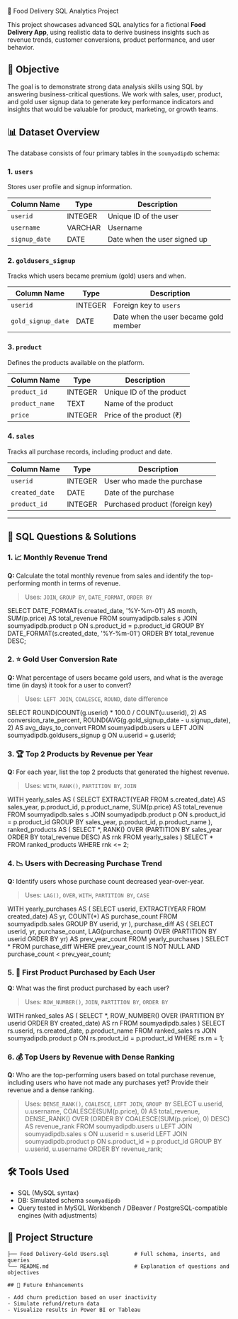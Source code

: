 🍔 Food Delivery SQL Analytics Project

This project showcases advanced SQL analytics for a fictional **Food Delivery App**, using realistic data to derive business insights such as revenue trends, customer conversions, product performance, and user behavior.

## 🧠 Objective

The goal is to demonstrate strong data analysis skills using SQL by answering business-critical questions. We work with sales, user, product, and gold user signup data to generate key performance indicators and insights that would be valuable for product, marketing, or growth teams.

## 📊 Dataset Overview

The database consists of four primary tables in the `soumyadipdb` schema:

### 1. `users`
Stores user profile and signup information.

| Column Name   | Type    | Description                  |
|---------------|---------|------------------------------|
| `userid`      | INTEGER | Unique ID of the user        |
| `username`    | VARCHAR | Username                     |
| `signup_date` | DATE    | Date when the user signed up |

### 2. `goldusers_signup`
Tracks which users became premium (gold) users and when.

| Column Name        | Type    | Description                           |
|--------------------|---------|---------------------------------------|
| `userid`           | INTEGER | Foreign key to `users`                |
| `gold_signup_date` | DATE    | Date when the user became gold member |

### 3. `product`
Defines the products available on the platform.

| Column Name     | Type    | Description               |
|-----------------|---------|---------------------------|
| `product_id`    | INTEGER | Unique ID of the product  |
| `product_name`  | TEXT    | Name of the product       |
| `price`         | INTEGER | Price of the product (₹)  |

### 4. `sales`
Tracks all purchase records, including product and date.

| Column Name     | Type    | Description                      |
|-----------------|---------|----------------------------------|
| `userid`        | INTEGER | User who made the purchase       |
| `created_date`  | DATE    | Date of the purchase             |
| `product_id`    | INTEGER | Purchased product (foreign key)  |

---

## 📌 SQL Questions & Solutions

### 1. 📈 Monthly Revenue Trend
**Q:** Calculate the total monthly revenue from sales and identify the top-performing month in terms of revenue.

> Uses: `JOIN`, `GROUP BY`, `DATE_FORMAT`, `ORDER BY`

SELECT 
    DATE_FORMAT(s.created_date, '%Y-%m-01') AS month,
    SUM(p.price) AS total_revenue
FROM 
    soumyadipdb.sales s
JOIN 
    soumyadipdb.product p ON s.product_id = p.product_id
GROUP BY 
    DATE_FORMAT(s.created_date, '%Y-%m-01')
ORDER BY 
    total_revenue DESC;

### 2. ⭐ Gold User Conversion Rate
**Q:** What percentage of users became gold users, and what is the average time (in days) it took for a user to convert?

> Uses: `LEFT JOIN`, `COALESCE`, `ROUND`, date difference

SELECT 
    ROUND(COUNT(g.userid) * 100.0 / COUNT(u.userid), 2) AS conversion_rate_percent,
    ROUND(AVG(g.gold_signup_date - u.signup_date), 2) AS avg_days_to_convert
FROM 
    soumyadipdb.users u
LEFT JOIN 
    soumyadipdb.goldusers_signup g ON u.userid = g.userid;

### 3. 🏆 Top 2 Products by Revenue per Year
**Q:** For each year, list the top 2 products that generated the highest revenue.

> Uses: `WITH`, `RANK()`, `PARTITION BY`, `JOIN`

WITH yearly_sales AS (
    SELECT 
        EXTRACT(YEAR FROM s.created_date) AS sales_year,
        p.product_id,
        p.product_name,
        SUM(p.price) AS total_revenue
    FROM soumyadipdb.sales s
    JOIN soumyadipdb.product p ON s.product_id = p.product_id
    GROUP BY sales_year, p.product_id, p.product_name
),
ranked_products AS (
    SELECT *,
        RANK() OVER (PARTITION BY sales_year ORDER BY total_revenue DESC) AS rnk
    FROM yearly_sales
)
SELECT * 
FROM ranked_products
WHERE rnk <= 2;


### 4. 📉 Users with Decreasing Purchase Trend
**Q:** Identify users whose purchase count decreased year-over-year.

> Uses: `LAG()`, `OVER`, `WITH`, `PARTITION BY`, `CASE`

WITH yearly_purchases AS (
    SELECT 
        userid,
        EXTRACT(YEAR FROM created_date) AS yr,
        COUNT(*) AS purchase_count
    FROM soumyadipdb.sales
    GROUP BY userid, yr
),
purchase_diff AS (
    SELECT 
        userid,
        yr,
        purchase_count,
        LAG(purchase_count) OVER (PARTITION BY userid ORDER BY yr) AS prev_year_count
    FROM yearly_purchases
)
SELECT * 
FROM purchase_diff
WHERE prev_year_count IS NOT NULL AND purchase_count < prev_year_count;


### 5. 🛒 First Product Purchased by Each User
**Q:** What was the first product purchased by each user?

> Uses: `ROW_NUMBER()`, `JOIN`, `PARTITION BY`, `ORDER BY`

WITH ranked_sales AS (
    SELECT *,
        ROW_NUMBER() OVER (PARTITION BY userid ORDER BY created_date) AS rn
    FROM soumyadipdb.sales
)
SELECT 
    rs.userid,
    rs.created_date,
    p.product_name
FROM ranked_sales rs
JOIN soumyadipdb.product p ON rs.product_id = p.product_id
WHERE rs.rn = 1;


### 6. 💰 Top Users by Revenue with Dense Ranking
**Q:** Who are the top-performing users based on total purchase revenue, including users who have not made any purchases yet? Provide their revenue and a dense ranking.

> Uses: `DENSE_RANK()`, `COALESCE`, `LEFT JOIN`, `GROUP BY`
SELECT 
    u.userid,
    u.username,
    COALESCE(SUM(p.price), 0) AS total_revenue,
    DENSE_RANK() OVER (ORDER BY COALESCE(SUM(p.price), 0) DESC) AS revenue_rank
FROM 
    soumyadipdb.users u
LEFT JOIN 
    soumyadipdb.sales s ON u.userid = s.userid
LEFT JOIN 
    soumyadipdb.product p ON s.product_id = p.product_id
GROUP BY 
    u.userid, u.username
ORDER BY 
    revenue_rank;

## 🛠️ Tools Used

- SQL (MySQL syntax)
- DB: Simulated schema `soumyadipdb`
- Query tested in MySQL Workbench / DBeaver / PostgreSQL-compatible engines (with adjustments)

## 📁 Project Structure

```
├── Food Delivery-Gold Users.sql        # Full schema, inserts, and queries
└── README.md                           # Explanation of questions and objectives

## 📌 Future Enhancements

- Add churn prediction based on user inactivity
- Simulate refund/return data
- Visualize results in Power BI or Tableau
